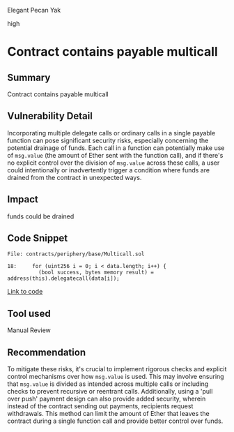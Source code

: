 Elegant Pecan Yak

high

# Contract contains payable multicall
## Summary
Contract contains payable multicall

## Vulnerability Detail
Incorporating multiple delegate calls or ordinary calls in a single payable function can pose significant security risks, especially concerning the potential drainage of funds. Each call in a function can potentially make use of `msg.value` (the amount of Ether sent with the function call), and if there's no explicit control over the division of `msg.value` across these calls, a user could intentionally or inadvertently trigger a condition where funds are drained from the contract in unexpected ways.

## Impact
funds could be drained

## Code Snippet

```solidity
File: contracts/periphery/base/Multicall.sol

18:     for (uint256 i = 0; i < data.length; i++) {
          (bool success, bytes memory result) = address(this).delegatecall(data[i]);

```
[Link to code](https://github.com/KyberNetwork/ks-elastic-sc/tree/4ab08c0a60f74809f731bdd333076e32d05f1d17/contracts/periphery/base/Multicall.sol#L18-L19)

## Tool used

Manual Review

## Recommendation
To mitigate these risks, it's crucial to implement rigorous checks and explicit control mechanisms over how `msg.value` is used. This may involve ensuring that `msg.value` is divided as intended across multiple calls or including checks to prevent recursive or reentrant calls. Additionally, using a 'pull over push' payment design can also provide added security, wherein instead of the contract sending out payments, recipients request withdrawals. This method can limit the amount of Ether that leaves the contract during a single function call and provide better control over funds.
